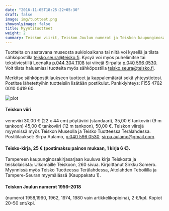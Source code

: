 ```yaml
---
date: "2016-11-05T18:25:22+05:30"
draft: false
image: img/tuotteet.png
showonlyimage: false
title: Myyntituotteet
weight: 2
summary: Teiskon viirit, Teiskon Joulun numerot ja Teiskon kaupunginosakirja Ulkomaille Teiskoon. Katso lisätiedot!
---
```


Tuotteita on saatavana museosta aukioloaikana tai niitä voi kysellä ja tilata sähköpostilla [teisko.seura@teisko.fi](mailto:teisko.seura@teisko.fi).
Kysyä voi myös puhelimitse tai tekstiviestillä Leenalta [p.044 304 1108](tel:0443041108) tai viirejä Sirpalta [p.040 596 0530](tel:0405960530).
Voit tilata haluamiasi tuotteita myös sähköpostilla [teisko.seura@teisko.fi](mailto:teisko.seura@teisko.fi).

Merkitse sähköpostitilaukseen tuotteet ja kappalemäärät sekä yhteystietosi.
Postitse lähetettyihin tuotteisiin lisätään postikulut.
Pankkiyhteys: FI55 4762 0010 0419 60.

![plot](/teiskoseura/img/viiri2.png)

#### Teiskon viiri

veneviiri 30,00 € (22 x 44 cm)
pöytäviiri (standaari), 35,00 €
tankoviiri (9 m  tankoon) 45,00 €
tankoviiri (12 m tankoon), 50,00 €.
Teiskon viirejä myynnissä myös Teiskon Museolla ja Teisko Tuotteessa Terälahdessa. Postitilaukset: Sirpa Aulamo, [p.040 596 0530](tel:0405960530), [sirpa.aulamo@gmail.com](mailto:sirpa.aulamo@gmail.com).

#### Teisko-kirja, 25 € (postimaksu painon mukaan, 1 kirja 6 €).
Tampereen kaupunginosakirjasarjaan kuuluva kirja Teiskosta ja teiskolaisista: Ulkomaille Teiskoon, 260 sivua. Kirjoittanut Sirkku Somero.
Myynnissä myös Teisko Tuotteessa Terälahdessa, Aitolahden Teboililla ja Tampere-Seuran myymälässä (Kauppakatu 1).

#### Teiskon Joulun numerot 1956–2018 

(numerot 1958,1960, 1962, 1974, 1980 vain artikkelikopioina), 2 €/kpl. Kopiot 20–50 snt/kpl.
